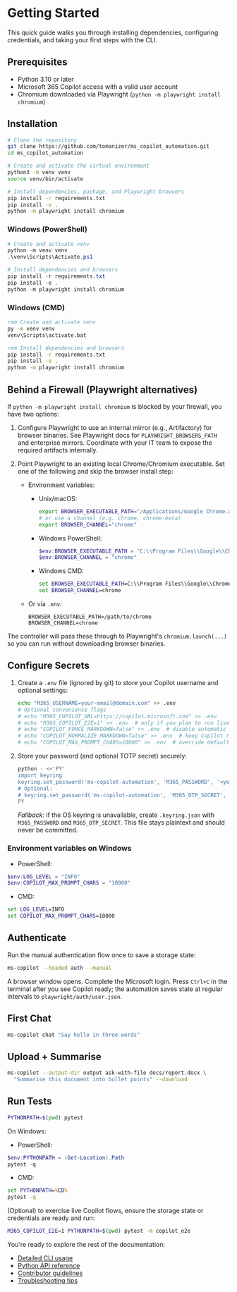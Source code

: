 # Getting Started

This quick guide walks you through installing dependencies, configuring credentials, and taking your first steps with the CLI.

## Prerequisites

- Python 3.10 or later
- Microsoft 365 Copilot access with a valid user account
- Chromium downloaded via Playwright (`python -m playwright install chromium`)

## Installation

```bash
# Clone the repository
git clone https://github.com/tomanizer/ms_copilot_automation.git
cd ms_copilot_automation

# Create and activate the virtual environment
python3 -m venv venv
source venv/bin/activate

# Install dependencies, package, and Playwright browsers
pip install -r requirements.txt
pip install -e .
python -m playwright install chromium
```

### Windows (PowerShell)

```powershell
# Create and activate venv
python -m venv venv
.\venv\Scripts\Activate.ps1

# Install dependencies and browsers
pip install -r requirements.txt
pip install -e .
python -m playwright install chromium
```

### Windows (CMD)

```bat
rem Create and activate venv
py -m venv venv
venv\Scripts\activate.bat

rem Install dependencies and browsers
pip install -r requirements.txt
pip install -e .
python -m playwright install chromium
```

## Behind a Firewall (Playwright alternatives)

If `python -m playwright install chromium` is blocked by your firewall, you have two options:

1. Configure Playwright to use an internal mirror (e.g., Artifactory) for browser binaries. See Playwright docs for `PLAYWRIGHT_BROWSERS_PATH` and enterprise mirrors. Coordinate with your IT team to expose the required artifacts internally.

2. Point Playwright to an existing local Chrome/Chromium executable. Set one of the following and skip the browser install step:

   - Environment variables:

     - Unix/macOS:

       ```bash
       export BROWSER_EXECUTABLE_PATH="/Applications/Google Chrome.app/Contents/MacOS/Google Chrome"
       # or use a channel (e.g. chrome, chrome-beta)
       export BROWSER_CHANNEL="chrome"
       ```

     - Windows PowerShell:

       ```powershell
       $env:BROWSER_EXECUTABLE_PATH = "C:\\Program Files\\Google\\Chrome\\Application\\chrome.exe"
       $env:BROWSER_CHANNEL = "chrome"
       ```

     - Windows CMD:

       ```bat
       set BROWSER_EXECUTABLE_PATH=C:\\Program Files\\Google\\Chrome\\Application\\chrome.exe
       set BROWSER_CHANNEL=chrome
       ```

   - Or via `.env`:

     ```env
     BROWSER_EXECUTABLE_PATH=/path/to/chrome
     BROWSER_CHANNEL=chrome
     ```

The controller will pass these through to Playwright's `chromium.launch(...)` so you can run without downloading browser binaries.

## Configure Secrets

1. Create a `.env` file (ignored by git) to store your Copilot username and optional settings:

   ```bash
   echo "M365_USERNAME=your-email@domain.com" >> .env
   # Optional convenience flags
   # echo "M365_COPILOT_URL=https://copilot.microsoft.com" >> .env
   # echo "M365_COPILOT_E2E=1" >> .env  # only if you plan to run live tests
   # echo "COPILOT_FORCE_MARKDOWN=false" >> .env  # disable automatic markdown instruction
   # echo "COPILOT_NORMALIZE_MARKDOWN=false" >> .env  # keep Copilot response unmodified
   # echo "COPILOT_MAX_PROMPT_CHARS=10000" >> .env  # override default split threshold
   ```

2. Store your password (and optional TOTP secret) securely:

   ```bash
   python - <<'PY'
   import keyring
   keyring.set_password('ms-copilot-automation', 'M365_PASSWORD', '<your-password>')
   # Optional:
   # keyring.set_password('ms-copilot-automation', 'M365_OTP_SECRET', '<base32-secret>')
   PY
   ```

   *Fallback:* if the OS keyring is unavailable, create `.keyring.json` with `M365_PASSWORD` and `M365_OTP_SECRET`. This file stays plaintext and should never be committed.

### Environment variables on Windows

- PowerShell:

```powershell
$env:LOG_LEVEL = "INFO"
$env:COPILOT_MAX_PROMPT_CHARS = "10000"
```

- CMD:

```bat
set LOG_LEVEL=INFO
set COPILOT_MAX_PROMPT_CHARS=10000
```

## Authenticate

Run the manual authentication flow once to save a storage state:

```bash
ms-copilot --headed auth --manual
```

A browser window opens. Complete the Microsoft login. Press `Ctrl+C` in the terminal after you see Copilot ready; the automation saves state at regular intervals to `playwright/auth/user.json`.

## First Chat

```bash
ms-copilot chat "Say hello in three words"
```

## Upload + Summarise

```bash
ms-copilot --output-dir output ask-with-file docs/report.docx \
  "Summarise this document into bullet points" --download
```

## Run Tests

```bash
PYTHONPATH=$(pwd) pytest
```

On Windows:

- PowerShell:

```powershell
$env:PYTHONPATH = (Get-Location).Path
pytest -q
```

- CMD:

```bat
set PYTHONPATH=%CD%
pytest -q
```

(Optional) to exercise live Copilot flows, ensure the storage state or credentials are ready and run:

```bash
M365_COPILOT_E2E=1 PYTHONPATH=$(pwd) pytest -m copilot_e2e
```

You're ready to explore the rest of the documentation:

- [Detailed CLI usage](cli.md)
- [Python API reference](api.md)
- [Contributor guidelines](contributing.md)
- [Troubleshooting tips](troubleshooting.md)
